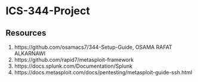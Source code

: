 # ICS-344-Project


## Resources 
<ol>
  <li>https://github.com/osamacs7/344-Setup-Guide, OSAMA RAFAT ALKARNAWI</li>
  <li>https://github.com/rapid7/metasploit-framework</li>
  <li>https://docs.splunk.com/Documentation/Splunk</li>
  <li>https://docs.metasploit.com/docs/pentesting/metasploit-guide-ssh.html</li>
</ol>


